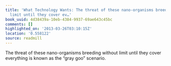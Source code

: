 ```yaml
---
title: 'What Technology Wants: The threat of these nano-organisms breeding without
  limit until they cover ev…'
book_uuid: 4d38439a-10eb-4384-9937-69ae643c45bc
comments: []
highlighted_on: '2013-03-26T03:10:15Z'
location: '0.558122'
source: readmill
---
```


The threat of these nano-organisms breeding without limit until they cover everything is known as the “gray goo” scenario.